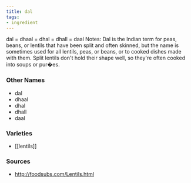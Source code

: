 ```yaml
---
title: dal
tags:
- ingredient
---
```

dal = dhaal = dhal = dhall = daal Notes: Dal is the Indian term for peas, beans, or lentils that have been split and often skinned, but the name is sometimes used for all lentils, peas, or beans, or to cooked dishes made with them. Split lentils don't hold their shape well, so they're often cooked into soups or pur�es.

### Other Names

* dal
* dhaal
* dhal
* dhall
* daal

### Varieties

* [[lentils]]

### Sources
* http://foodsubs.com/Lentils.html
